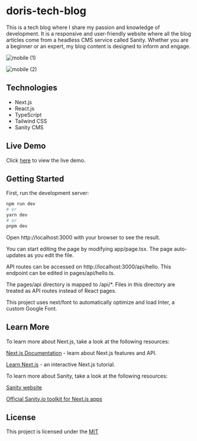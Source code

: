 # doris-tech-blog
This is a  tech blog where I share my passion and knowledge of development. It is a responsive and user-friendly website where all the blog articles come from a headless CMS service called Sanity. Whether you are a beginner or an expert, my blog content is designed to inform and engage.

![mobile (1)](https://github.com/Doris-Siu/doris-tech-blog/assets/107772913/097bc31f-e5b8-4d50-9c08-b409c5a74395)

![mobile (2)](https://github.com/Doris-Siu/doris-tech-blog/assets/107772913/57bd47fc-6ea4-41dc-9d31-a093ac074079)

## Technologies
- Next.js
- React.js
- TypeScript
- Tailwind CSS
- Sanity CMS 


## Live Demo
Click [here](https://doris-techblog.vercel.app/) to view the live demo.


## Getting Started

First, run the development server:

```bash
npm run dev
# or
yarn dev
# or
pnpm dev
```

Open http://localhost:3000 with your browser to see the result.

You can start editing the page by modifying app/page.tsx. The page auto-updates as you edit the file.

API routes can be accessed on http://localhost:3000/api/hello. This endpoint can be edited in pages/api/hello.ts.

The pages/api directory is mapped to /api/*. Files in this directory are treated as API routes instead of React pages.

This project uses next/font to automatically optimize and load Inter, a custom Google Font.



## Learn More
To learn more about Next.js, take a look at the following resources:

[Next.js Documentation](https://nextjs.org/docs) - learn about Next.js features and API.

[Learn Next.js](https://nextjs.org/learn/foundations/about-nextjs) - an interactive Next.js tutorial.


To learn more about Sanity, take a look at the following resources: 

[Sanity website](https://www.sanity.io/)

[Official Sanity.io toolkit for Next.js apps](https://www.npmjs.com/package/next-sanity#next-sanitypreview-live-real-time-preview)


## License

This project is licensed under the [MIT](https://choosealicense.com/licenses/mit/)


